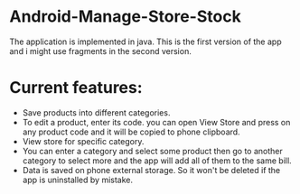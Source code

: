 # Android-Manage-Store-Stock
The application is implemented in java.
This is the first version of the app and i might use fragments in the second version.
# Current features:
  - Save products into different categories.
  - To edit a product, enter its code. you can open View Store and press
    on any product code and it will be copied to phone clipboard.
  - View store for specific category.
  - You can enter a category and select some product then go to another 
    category to select more and the app will add all of them to the same
    bill.
  - Data is saved on phone external storage. So it won't be deleted if
    the app is uninstalled by mistake.
